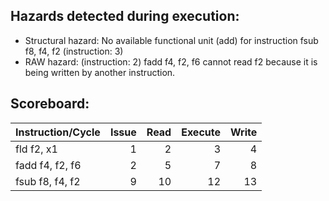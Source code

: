 ## Hazards detected during execution:
- Structural hazard: No available functional unit (add) for instruction fsub f8, f4, f2 (instruction: 3)
- RAW hazard: (instruction: 2) fadd f4, f2, f6 cannot read f2 because it is being written by another instruction.

## Scoreboard:
| Instruction/Cycle   |   Issue |   Read |   Execute |   Write |
|:--------------------|--------:|-------:|----------:|--------:|
| fld f2, x1          |       1 |      2 |         3 |       4 |
| fadd f4, f2, f6     |       2 |      5 |         7 |       8 |
| fsub f8, f4, f2     |       9 |     10 |        12 |      13 |
